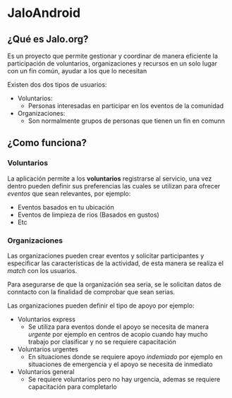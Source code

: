 # JaloAndroid

## ¿Qué es Jalo.org?
Es un proyecto que permite gestionar y coordinar de manera eficiente la participación de voluntarios, organizaciones y recursos en un solo lugar con un fin común, ayudar a los que lo necesitan

Existen dos dos tipos de usuarios:

- Voluntarios: 
  - Personas interesadas en participar en los eventos de la comunidad
- Organizaciones:
  - Son normalmente grupos de personas que tienen un fin en comunn

## ¿Como funciona?

### Voluntarios
La aplicación permite a los **voluntarios** registrarse al servicio, una vez dentro pueden definir sus preferencias las cuales se utilizan para ofrecer _eventos_ que sean relevantes, por ejemplo:
* Eventos basados en tu ubicación
* Eventos de limpieza de rios (Basados en gustos)
* Etc

### Organizaciones
Las organizaciones pueden crear eventos y solicitar participantes y especificar las características de la actividad, de esta manera se realiza el _match_ con los usuarios.

Para asegurarse de que la organización sea seria, se le solicitan datos de conntacto con la finalidad de comprobar que sean serias.

Las organizaciones pueden definir el tipo de apoyo por ejemplo:
* Voluntarios express
  * Se utiliza para eventos donde el apoyo se necesita de manera _*urgente*_ por ejemplo en centros de acopio cuando hay mucho trabajo por clasificar y no se requiere capacitación
* Voluntarios urgentes
  * En situaciones donde se requiere apoyo _*indemiado*_ por ejemplo en situaciones de emergencia y el apoyo se necesita de inmediato
* Voluntarios general
  * Se requiere voluntarios pero no hay urgencia, ademas se requiere capacitación para completarlo
